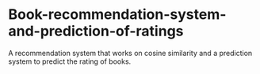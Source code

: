 # Book-recommendation-system-and-prediction-of-ratings
A recommendation system that works on cosine similarity and a prediction system to predict the rating of books.
